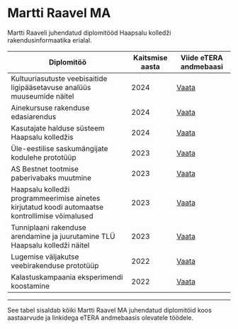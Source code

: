 # Martti Raavel MA

Martti Raaveli juhendatud diplomitööd Haapsalu kolledži rakendusinformaatika erialal.

| Diplomitöö                                                                                      | Kaitsmise aasta | Viide eTERA andmebaasi                         |
| ----------------------------------------------------------------------------------------------- | --------------- | ---------------------------------------------- |
| Kultuuriasutuste veebisaitide ligipääsetavuse analüüs muuseumide näitel                         | 2024            | [Vaata](https://www.etera.ee/zoom/201986/view) |
| Ainekursuse rakenduse edasiarendus                                                              | 2024            | [Vaata](https://www.etera.ee/zoom/201967/view) |
| Kasutajate halduse süsteem Haapsalu kolledžis                                                   | 2024            | [Vaata](https://www.etera.ee/zoom/201963/view) |
| Üle-eestilise saskumängijate kodulehe prototüüp                                                 | 2023            | [Vaata](https://www.etera.ee/zoom/200339/view) |
| AS Bestnet tootmise paberivabaks muutmine                                                       | 2023            | [Vaata](https://www.etera.ee/zoom/200384/view) |
| Haapsalu kolledži programmeerimise ainetes kirjutatud koodi automaatse kontrollimise võimalused | 2023            | [Vaata](https://www.etera.ee/zoom/200368/view) |
| Tunniplaani rakenduse arendamine ja juurutamine TLÜ Haapsalu kolledži näitel                    | 2023            | [Vaata](https://www.etera.ee/zoom/200381/view) |
| Lugemise väljakutse veebirakenduse prototüüp                                                    | 2022            | [Vaata](https://www.etera.ee/zoom/198696/view) |
| Kalastuskampaania eksperimendi koostamine                                                       | 2022            | [Vaata](https://www.etera.ee/zoom/198701/view) |

---

See tabel sisaldab kõiki Martti Raavel MA juhendatud diplomitöid koos aastaarvude ja linkidega eTERA andmebaasis olevatele töödele.
